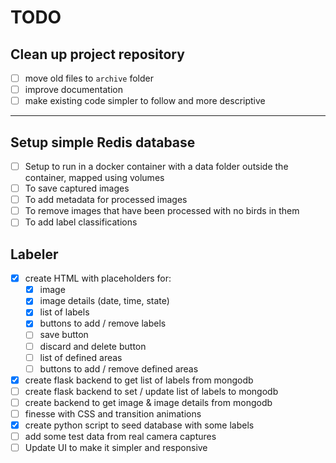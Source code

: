 # TODO

## Clean up project repository

- [ ] move old files to `archive` folder
- [ ] improve documentation
- [ ] make existing code simpler to follow and more descriptive

---

## Setup simple Redis database

- [ ] Setup to run in a docker container with a data folder outside the container, mapped using volumes
- [ ] To save captured images
- [ ] To add metadata for processed images
- [ ] To remove images that have been processed with no birds in them
- [ ] To add label classifications

## Labeler

- [X] create HTML with placeholders for:
  - [X] image
  - [X] image details (date, time, state)
  - [X] list of labels
  - [X] buttons to add / remove labels
  - [ ] save button
  - [ ] discard and delete button
  - [ ] list of defined areas
  - [ ] buttons to add / remove defined areas
- [X] create flask backend to get list of labels from mongodb
- [ ] create flask backend to set / update list of labels to mongodb
- [ ] create backend to get image & image details from mongodb
- [ ] finesse with CSS and transition animations
- [X] create python script to seed database with some labels
- [ ] add some test data from real camera captures
- [ ] Update UI to make it simpler and responsive
